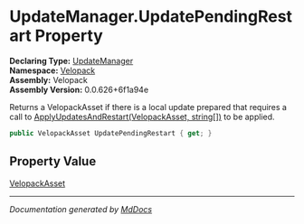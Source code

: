 ﻿<!--  
  <auto-generated>   
    The contents of this file were generated by a tool.  
    Changes to this file may be list if the file is regenerated  
  </auto-generated>   
-->

# UpdateManager.UpdatePendingRestart Property

**Declaring Type:** [UpdateManager](../index.md)  
**Namespace:** [Velopack](../../index.md)  
**Assembly:** Velopack  
**Assembly Version:** 0.0.626+6f1a94e

 Returns a VelopackAsset if there is a local update prepared that requires a call to [ApplyUpdatesAndRestart(VelopackAsset, string\[\])](../methods/ApplyUpdatesAndRestart.md) to be applied. 

```csharp
public VelopackAsset UpdatePendingRestart { get; }
```

## Property Value

[VelopackAsset](../../VelopackAsset/index.md)

___

*Documentation generated by [MdDocs](https://github.com/ap0llo/mddocs)*
